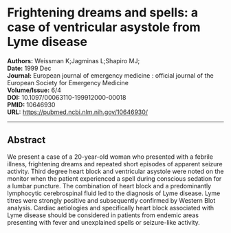 # Frightening dreams and spells: a case of ventricular asystole from Lyme disease

**Authors:** Weissman K;Jagminas L;Shapiro MJ;  
**Date:** 1999 Dec  
**Journal:** European journal of emergency medicine : official journal of the European Society for Emergency Medicine  
**Volume/Issue:** 6/4  
**DOI:** 10.1097/00063110-199912000-00018  
**PMID:** 10646930  
**URL:** https://pubmed.ncbi.nlm.nih.gov/10646930/

---

## Abstract

We present a case of a 20-year-old woman who presented with a febrile illness, frightening dreams and repeated short episodes of apparent seizure activity. Third degree heart block and ventricular asystole were noted on the monitor when the patient experienced a spell during conscious sedation for a lumbar puncture. The combination of heart block and a predominantly lymphocytic cerebrospinal fluid led to the diagnosis of Lyme disease. Lyme titres were strongly positive and subsequently confirmed by Western Blot analysis. Cardiac aetiologies and specifically heart block associated with Lyme disease should be considered in patients from endemic areas presenting with fever and unexplained spells or seizure-like activity.
